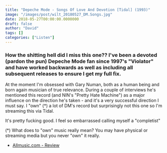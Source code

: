 ```yaml
---
title: "Depeche Mode - Songs Of Love And Devotion [Tidal] (1993)"
image: "/images/post/wilt_20180527_DM.Songs.jpg"
date: 2018-05-27T00:00:00.0000000
draft: false
author: "David"
tags: []
categories: ["Listen"]
---
```

### How the shitting hell did I miss this one?? I've been a devoted (pardon the pun) Depeche Mode fan since 1997's "Violator" and have worked backwards as well as including all subsequent releases to ensure I get my full fix.  
  
At the moment I'm obsessed with Gary Numan, both as a human being and born again musician of true relevance. During a couple of interviews he's mentioned this record (and NIN's "Pretty Hate Machine") as a major influence on the direction he's taken - and it's a very successful direction I must say. I "own" (\*) a lot of DM's record but surprisingly not this one so I'm streaming this via Tidal.

 It's pretty fucking good. I feel so embarrassed calling myself a "completist"

 (\*) What does to "own" music really mean? You may have physical or streaming media but you never "own" it really.

-  [Allmusic.com - Review](https://www.allmusic.com/album/songs-of-faith-and-devotion-mw0000618113)